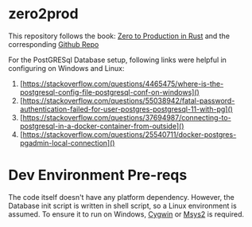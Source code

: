 # zero2prod
This repository follows the book: [Zero to Production in Rust](https://www.zero2prod.com/index.html) and the corresponding [Github Repo](https://github.com/LukeMathWalker/zero-to-production)

For the PostGRESql Database setup, following links were helpful in configuring on Windows and Linux:
1. [https://stackoverflow.com/questions/4465475/where-is-the-postgresql-config-file-postgresql-conf-on-windows]()
2. [https://stackoverflow.com/questions/55038942/fatal-password-authentication-failed-for-user-postgres-postgresql-11-with-pg]()
3. [https://stackoverflow.com/questions/37694987/connecting-to-postgresql-in-a-docker-container-from-outside]()
4. [https://stackoverflow.com/questions/25540711/docker-postgres-pgadmin-local-connection]()

# Dev Environment Pre-reqs
The code itself doesn't have any platform dependency. However, the Database init script is written in shell script, so a Linux environment is assumed. To ensure it to run on Windows, [Cygwin](https://www.cygwin.com/) or [Msys2](https://www.msys2.org/) is required.
